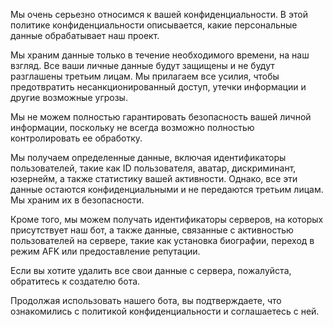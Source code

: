 Мы очень серьезно относимся к вашей конфиденциальности. В этой политике конфиденциальности описывается, какие персональные данные обрабатывает наш проект.

Мы храним данные только в течение необходимого времени, на наш взгляд. Все ваши личные данные будут защищены и не будут разглашены третьим лицам. Мы прилагаем все усилия, чтобы предотвратить несанкционированный доступ, утечки информации и другие возможные угрозы.

Мы не можем полностью гарантировать безопасность вашей личной информации, поскольку не всегда возможно полностью контролировать ее обработку.

Мы получаем определенные данные, включая идентификаторы пользователей, такие как ID пользователя, аватар, дискриминант, юзернейм, а также статистику вашей активности. Однако, все эти данные остаются конфиденциальными и не передаются третьим лицам. Мы храним их в безопасности.

Кроме того, мы можем получать идентификаторы серверов, на которых присутствует наш бот, а также данные, связанные с активностью пользователей на сервере, такие как установка биографии, переход в режим AFK или предоставление репутации.

Если вы хотите удалить все свои данные с сервера, пожалуйста, обратитесь к создателю бота.

Продолжая использовать нашего бота, вы подтверждаете, что ознакомились с политикой конфиденциальности и соглашаетесь с ней.
